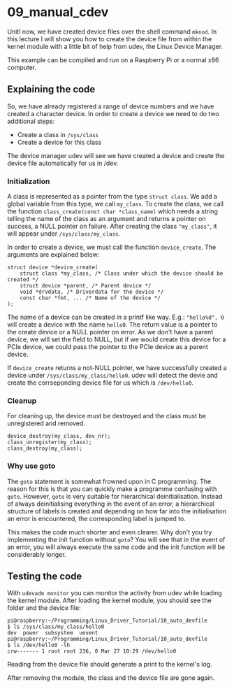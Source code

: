 # 09_manual_cdev

Unitl now, we have created device files over the shell command `mknod`. In this lecture I will show you how to create the device file from within the kernel module with a little bit of help from udev, the Linux Device Manager.

This example can be compiled and run on a Raspberry Pi or a normal x86 computer.

## Explaining the code

So, we have already registered a range of device numbers and we have created a character device. In order to create a device we need to do two additional steps:

- Create a class in `/sys/class`
- Create a device for this class

The device manager udev will see we have created a device and create the device file automatically for us in /dev.

### Initialization

A class is represented as a pointer from the type `struct class`. We add a global variable from this type, we call `my_class`. To create the class, we call the function `class_create(const char *class_name)` which needs a string telling the name of the class as an argument and returns a pointer on success, a NULL pointer on failure. After creating the class `"my_class"`, it will appear under `/sys/class/my_class`.

In order to create a device, we must call the function `device_create`. The arguments are explained below:

~~~
struct device *device_create(
    struct class *my_class, /* Class under which the device should be created */
    struct device *parent, /* Parent device */
    void *drvdata, /* Driverdata for the device */
    const char *fmt, ... /* Name of the device */
);
~~~

The name of a device can be created in a printf like way. E.g.: `"hello%d", 0` will create a device with the name `hello0`. The return value is a pointer to the create device or a NULL pointer on error. As we don't have a parent device, we will set the field to NULL, but if we would create this device for a PCIe device, we could pass the pointer to the PCIe device as a parent device.

If `device_create` returns a not-NULL pointer, we have successfully created a device under `/sys/class/my_class/hello0`. udev will detect the devie and create the corrseponding device file for us which is `/dev/hello0`.

### Cleanup

For cleaning up, the device must be destroyed and the class must be unregistered and removed.

~~~
device_destroy(my_class, dev_nr);
class_unregister(my_class);
class_destroy(my_class);
~~~

### Why use goto

The `goto` statement is somewhat frowned upon in C programming. The reason for this is that you can quickly make a programme confusing with `goto`. However, `goto` is very suitable for hierarchical deinitialisation. Instead of always deinitialising everything in the event of an error, a hierarchical structure of labels is created and depending on how far into the initialisation an error is encountered, the corresponding label is jumped to.

This makes the code much shorter and even clearer. Why don't you try implementing the init function without `goto`? You will see that in the event of an error, you will always execute the same code and the init function will be considerably longer.

## Testing the code

With `udevadm monitor` you can monitor the activity from udev while loading the kernel module. After loading the kernel module, you should see the folder and the device file:

~~~
pi@raspberry:~/Programming/Linux_Driver_Tutorial/10_auto_devfile
$ ls /sys/class/my_class/hello0
dev  power  subsystem  uevent
pi@raspberry:~/Programming/Linux_Driver_Tutorial/10_auto_devfile
$ ls /dev/hello0 -lh
crw------- 1 root root 236, 0 Mar 27 10:29 /dev/hello0
~~~

Reading from the device file should generate a print to the kernel's log.

After removing the module, the class and the device file are gone again.
